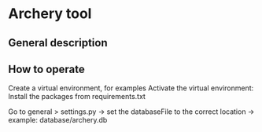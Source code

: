# Archery tool

## General description


## How to operate
Create a virtual environment, for examples
Activate the virtual environment:
Install the packages from requirements.txt

Go to general > settings.py
-> set the databaseFile to the correct location
-> example: database/archery.db